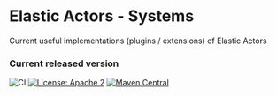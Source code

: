 Elastic Actors - Systems
=====================

Current useful implementations (plugins / extensions) of Elastic Actors

### Current released version

![CI](https://github.com/elasticsoftwarefoundation/elasticactors-systems/workflows/CI/badge.svg)
[![License: Apache 2](https://img.shields.io/badge/LICENSE-Apache2-blue.svg)](https://www.apache.org/licenses/LICENSE-2.0.txt)
[![Maven Central](https://img.shields.io/maven-central/v/org.elasticsoftwarefoundation.elasticactors-systems/elasticactors-systems.svg?label=Maven%20Central)](https://search.maven.org/search?q=g:%22org.elasticsoftwarefoundation.elasticactors-systems%22)
